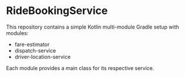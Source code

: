 # RideBookingService

This repository contains a simple Kotlin multi-module Gradle setup with modules:
- fare-estimator
- dispatch-service
- driver-location-service

Each module provides a main class for its respective service.
